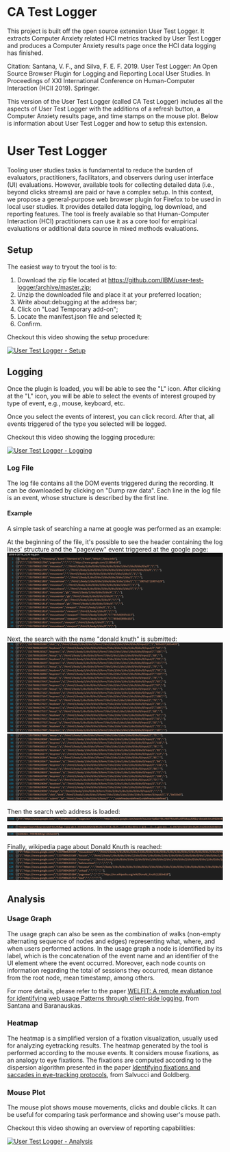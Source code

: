 # CA Test Logger
This project is built off the open source extension User Test Logger. It extracts Computer Anxiety related HCI metrics tracked by User Test Logger and produces a Computer Anxiety results page once the HCI data logging has finished. 

Citation: Santana, V. F., and Silva, F. E. F. 2019. User Test Logger: An Open Source Browser Plugin for Logging and Reporting Local User Studies. In Proceedings of XXI International Conference on Human-Computer Interaction (HCII 2019). Springer.

This version of the User Test Logger (called CA Test Logger) includes all the aspects of User Test Logger with the additions of a refresh button, a Computer Anxiety results page, and time stamps on the mouse plot. Below is information about User Test Logger and how to setup this extension. 

# User Test Logger

Tooling user studies tasks is fundamental to reduce the burden of evaluators, practitioners, facilitators, and observers during user interface (UI) evaluations. However, available tools for collecting detailed data (i.e., beyond clicks streams) are paid or have a complex setup. In this context, we propose a general-purpose web browser plugin for Firefox to be used in local user studies. It provides detailed data logging, log download, and reporting features. The tool is freely available so that Human-Computer Interaction (HCI) practitioners can use it as a core tool for empirical evaluations or additional data source in mixed methods evaluations.

## Setup

The easiest way to tryout the tool is to:

1. Download the zip file located at https://github.com/IBM/user-test-logger/archive/master.zip;
2. Unzip the downloaded file and place it at your preferred location;
3. Write about:debugging at the address bar;
4. Click on "Load Temporary add-on";
5. Locate the manifest.json file and selected it;
5. Confirm.

Checkout this video showing the setup procedure:

[![User Test Logger - Setup](http://img.youtube.com/vi/0ihIVZ25s0E/0.jpg)](https://youtu.be/0ihIVZ25s0E "User Test Logger - Setup")

## Logging

Once the plugin is loaded, you will be able to see the "L" icon. After clicking at the "L" icon, you will be able to select the events of interest grouped by type of event, e.g., mouse, keyboard, etc.

Once you select the events of interest, you can click record. After that, all events triggered of the type you selected will be logged.

Checkout this video showing the logging procedure:

[![User Test Logger - Logging](http://img.youtube.com/vi/O1TcKH9kUnY/0.jpg)](https://youtu.be/O1TcKH9kUnY "User Test Logger - Logging")

### Log File

The log file contains all the DOM events triggered during the recording. It can be downloaded by clicking on "Dump raw data". Each line in the log file is an event, whose structure is described by the first line. 

#### Example
A simple task of searching a name at google was performed as an example:

At the beginning of the file, it's possible to see the header containing the log lines' structure and the "pageview" event triggered at the google page:
![alt log file](https://raw.githubusercontent.com/IBM/user-test-logger/master/imgs/header-google-search.png)

Next, the search with the name "donald knuth" is submitted:
![alt log file](https://raw.githubusercontent.com/IBM/user-test-logger/master/imgs/typing-knuth.png)
![alt log file](https://raw.githubusercontent.com/IBM/user-test-logger/master/imgs/typing-knuth-2.png)

Then the search web address is loaded:
![alt log line](https://raw.githubusercontent.com/IBM/user-test-logger/master/imgs/google-search.png)
![alt log line](https://raw.githubusercontent.com/IBM/user-test-logger/master/imgs/google-search-2.png)
![alt log line](https://raw.githubusercontent.com/IBM/user-test-logger/master/imgs/google-search-3.png)

Finally, wikipedia page about Donald Knuth is reached:
![alt log file](https://raw.githubusercontent.com/IBM/user-test-logger/master/imgs/entering-wikipedia.png)


## Analysis

### Usage Graph

The usage graph can also be seen as the combination of walks (non-empty alternating sequence of nodes and edges) representing what, where, and when users performed actions. In the usage graph a node is identified by its label, which is the concatenation of the event name and an identifier of the UI element where the event occurred. Moreover, each node counts on information regarding the total of sessions they occurred, mean distance from the root node, mean timestamp, among others.

For more details, please refer to the paper [WELFIT: A remote evaluation tool for identifying web usage Patterns through client-side logging](https://www.researchgate.net/publication/270914330_WELFIT_A_remote_evaluation_tool_for_identifying_web_usage_Patterns_through_client-side_logging), from Santana and Baranauskas.

### Heatmap

The heatmap is a simplified version of a fixation visualization, usually used for analyzing eyetracking results. 
The heatmap generated by the tool is performed according to the mouse events. 
It considers mouse fixations, as an analogy to eye fixations.
The fixations are computed according to the dispersion algorithm presented in the paper [Identifying fixations and saccades in eye-tracking protocols](https://dl.acm.org/citation.cfm?id=355028), from Salvucci and Goldberg.

### Mouse Plot

The mouse plot shows mouse movements, clicks and double clicks. It can be useful for comparing task performance and showing user's mouse path.

Checkout this video showing an overview of reporting capabilities:

[![User Test Logger - Analysis](http://img.youtube.com/vi/nzL9ghswHhg/0.jpg)](https://youtu.be/nzL9ghswHhg "User Test Logger - Analysis")



